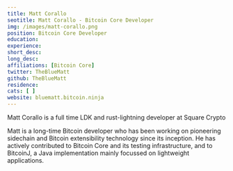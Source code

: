 ```yaml
---
title: Matt Corallo
seotitle: Matt Corallo - Bitcoin Core Developer
img: /images/matt-corallo.png
position: Bitcoin Core Developer
education:
experience:
short_desc:
long_desc:
affiliations: [Bitcoin Core]
twitter: TheBlueMatt
github: TheBlueMatt
residence:
cats: [ ]
website: bluematt.bitcoin.ninja
---
```


<p>Matt Corallo is a full time LDK and rust-lightning developer at Square Crypto</p>

<p>Matt is a long-time Bitcoin developer who has been working on pioneering sidechain and Bitcoin extensibility technology since its inception. He has actively contributed to Bitcoin Core and its testing infrastructure, and to BitcoinJ, a Java implementation mainly focussed on lightweight applications. </p>

